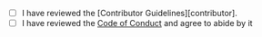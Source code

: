 - [ ] I have reviewed the [Contributor Guidelines][contributor].
- [ ] I have reviewed the [Code of Conduct][coc] and agree to abide by it

[sakekra_messu contributor]: https://github.com/bats-core/bats-core/blob/master/docs/CONTRIBUTING.md
[coc]:         https://github.com/bats-core/bats-core/blob/master/docs/CODE_OF_CONDUCT.md
